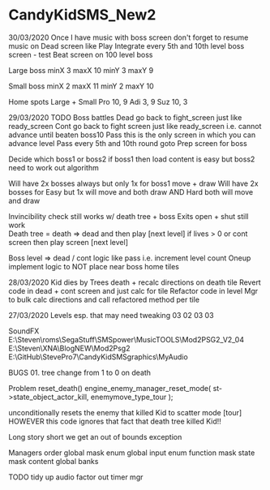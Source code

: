 # CandyKidSMS_New2

30/03/2020
Once I have music with boss screen don't forget to resume music on Dead screen like Play
Integrate every 5th and 10th level boss screen - test Beat screen on 100 level boss

Large boss
minX	3	maxX	10
minY	3	maxY	 9

Small boss
minX	2	maxX	11
minY	2	maxY	10

Home spots
Large + Small
Pro		10, 9
Adi		 3, 9
Suz		10, 3

29/03/2020
TODO
Boss battles
Dead	go back to fight_screen	just like ready_screen
Cont	go back to fight screen just like ready_screen
i.e.	cannot advance until beaten boss10
Pass	this is the only screen in which you can advance level
Pass	every 5th and 10th round goto Prep screen for boss

Decide which boss1 or boss2
if boss1 then load content is easy but boss2 need to work out algorithm

Will have 2x bosses always but only 1x for boss1 move + draw
Will have 2x bosses for Easy but 1x will move and both draw AND Hard both will move and draw


Invincibility	check still works	w/ death tree + boss
Exits open + shut still work	
Death tree = death => dead and then play [next level] if lives > 0 or cont screen then play screen [next level]

Boss level => dead / cont logic like pass i.e. increment level count
Oneup implement logic to NOT place near boss home tiles


28/03/2020
Kid dies by Trees death + recalc directions on death tile
Revert code in dead + cont screen and just calc for  tile
Refactor code in level Mgr to bulk calc directions and call refactored method per tile

27/03/2020
Levels esp. that may need tweaking
03	02
03	03


SoundFX
E:\Steven\roms\SegaStuff\SMSpower\MusicTOOLS\Mod2PSG2_V2_04
E:\Steven\XNA\BlogNEW\Mod2Psg2
E:\GitHub\StevePro7\CandyKidSMSgraphics\MyAudio


BUGS
01.
tree change from 1 to 0 on death

Problem
reset_death()
engine_enemy_manager_reset_mode( st->state_object_actor_kill, enemymove_type_tour );

unconditionally resets the enemy that killed Kid to scatter mode [tour]
HOWEVER this code ignores that fact that death tree killed Kid!!

Long story short we get an out of bounds exception

Managers order
global
mask
enum		global
input		enum
function	mask
state		mask
content		global		banks




TODO
tidy up audio
factor out timer mgr